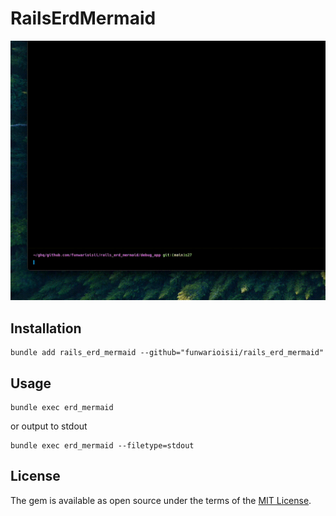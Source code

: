 # RailsErdMermaid

![demo](https://raw.githubusercontent.com/funwarioisii/rails_erd_mermaid/master/docs/assets/demo.gif)

## Installation

```shell
bundle add rails_erd_mermaid --github="funwarioisii/rails_erd_mermaid"
```

## Usage

```shell
bundle exec erd_mermaid
```

or output to stdout

```shell
bundle exec erd_mermaid --filetype=stdout
```

## License

The gem is available as open source under the terms of the [MIT License](https://opensource.org/licenses/MIT).
